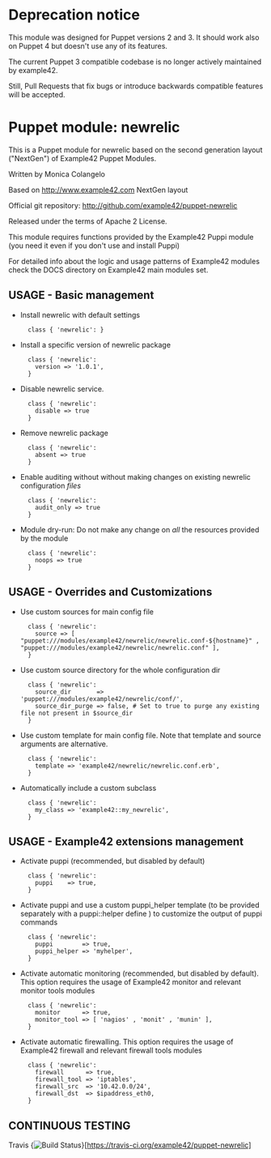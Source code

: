 # Deprecation notice

This module was designed for Puppet versions 2 and 3. It should work also on Puppet 4 but doesn't use any of its features.

The current Puppet 3 compatible codebase is no longer actively maintained by example42.

Still, Pull Requests that fix bugs or introduce backwards compatible features will be accepted.


# Puppet module: newrelic

This is a Puppet module for newrelic based on the second generation layout ("NextGen") of Example42 Puppet Modules.

Written by Monica Colangelo

Based on http://www.example42.com NextGen layout

Official git repository: http://github.com/example42/puppet-newrelic

Released under the terms of Apache 2 License.

This module requires functions provided by the Example42 Puppi module (you need it even if you don't use and install Puppi)

For detailed info about the logic and usage patterns of Example42 modules check the DOCS directory on Example42 main modules set.


## USAGE - Basic management

* Install newrelic with default settings

        class { 'newrelic': }

* Install a specific version of newrelic package

        class { 'newrelic':
          version => '1.0.1',
        }

* Disable newrelic service.

        class { 'newrelic':
          disable => true
        }

* Remove newrelic package

        class { 'newrelic':
          absent => true
        }

* Enable auditing without without making changes on existing newrelic configuration *files*

        class { 'newrelic':
          audit_only => true
        }

* Module dry-run: Do not make any change on *all* the resources provided by the module

        class { 'newrelic':
          noops => true
        }


## USAGE - Overrides and Customizations
* Use custom sources for main config file 

        class { 'newrelic':
          source => [ "puppet:///modules/example42/newrelic/newrelic.conf-${hostname}" , "puppet:///modules/example42/newrelic/newrelic.conf" ], 
        }


* Use custom source directory for the whole configuration dir

        class { 'newrelic':
          source_dir       => 'puppet:///modules/example42/newrelic/conf/',
          source_dir_purge => false, # Set to true to purge any existing file not present in $source_dir
        }

* Use custom template for main config file. Note that template and source arguments are alternative. 

        class { 'newrelic':
          template => 'example42/newrelic/newrelic.conf.erb',
        }

* Automatically include a custom subclass

        class { 'newrelic':
          my_class => 'example42::my_newrelic',
        }


## USAGE - Example42 extensions management 
* Activate puppi (recommended, but disabled by default)

        class { 'newrelic':
          puppi    => true,
        }

* Activate puppi and use a custom puppi_helper template (to be provided separately with a puppi::helper define ) to customize the output of puppi commands 

        class { 'newrelic':
          puppi        => true,
          puppi_helper => 'myhelper', 
        }

* Activate automatic monitoring (recommended, but disabled by default). This option requires the usage of Example42 monitor and relevant monitor tools modules

        class { 'newrelic':
          monitor      => true,
          monitor_tool => [ 'nagios' , 'monit' , 'munin' ],
        }

* Activate automatic firewalling. This option requires the usage of Example42 firewall and relevant firewall tools modules

        class { 'newrelic':       
          firewall      => true,
          firewall_tool => 'iptables',
          firewall_src  => '10.42.0.0/24',
          firewall_dst  => $ipaddress_eth0,
        }


## CONTINUOUS TESTING

Travis {<img src="https://travis-ci.org/example42/puppet-newrelic.png?branch=master" alt="Build Status" />}[https://travis-ci.org/example42/puppet-newrelic]
